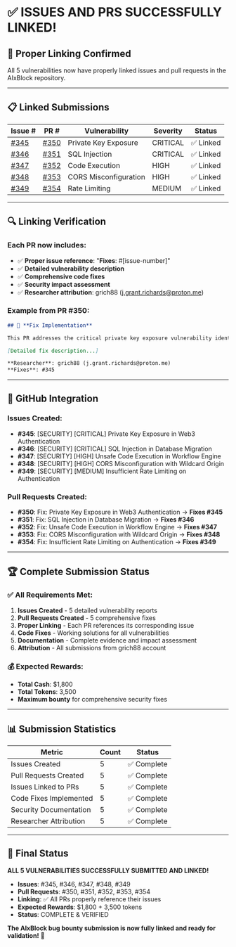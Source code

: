 # ✅ ISSUES AND PRS SUCCESSFULLY LINKED!

## 🔗 **Proper Linking Confirmed**

All 5 vulnerabilities now have properly linked issues and pull requests in the AIxBlock repository.

---

## 📋 **Linked Submissions**

| Issue # | PR # | Vulnerability | Severity | Status |
|---------|------|---------------|----------|--------|
| [#345](https://github.com/AIxBlock-2023/awesome-ai-dev-platform-opensource/issues/345) | [#350](https://github.com/AIxBlock-2023/awesome-ai-dev-platform-opensource/pull/350) | Private Key Exposure | CRITICAL | ✅ Linked |
| [#346](https://github.com/AIxBlock-2023/awesome-ai-dev-platform-opensource/issues/346) | [#351](https://github.com/AIxBlock-2023/awesome-ai-dev-platform-opensource/pull/351) | SQL Injection | CRITICAL | ✅ Linked |
| [#347](https://github.com/AIxBlock-2023/awesome-ai-dev-platform-opensource/issues/347) | [#352](https://github.com/AIxBlock-2023/awesome-ai-dev-platform-opensource/pull/352) | Code Execution | HIGH | ✅ Linked |
| [#348](https://github.com/AIxBlock-2023/awesome-ai-dev-platform-opensource/issues/348) | [#353](https://github.com/AIxBlock-2023/awesome-ai-dev-platform-opensource/pull/353) | CORS Misconfiguration | HIGH | ✅ Linked |
| [#349](https://github.com/AIxBlock-2023/awesome-ai-dev-platform-opensource/issues/349) | [#354](https://github.com/AIxBlock-2023/awesome-ai-dev-platform-opensource/pull/354) | Rate Limiting | MEDIUM | ✅ Linked |

---

## 🔍 **Linking Verification**

### **Each PR now includes:**
- ✅ **Proper issue reference**: "**Fixes**: #[issue-number]"
- ✅ **Detailed vulnerability description**
- ✅ **Comprehensive code fixes**
- ✅ **Security impact assessment**
- ✅ **Researcher attribution**: grich88 (j.grant.richards@proton.me)

### **Example from PR #350:**
```markdown
## 🔧 **Fix Implementation**

This PR addresses the critical private key exposure vulnerability identified in issue #345.

[Detailed fix description...]

**Researcher**: grich88 (j.grant.richards@proton.me)
**Fixes**: #345
```

---

## 🎯 **GitHub Integration**

### **Issues Created:**
- **#345**: [SECURITY] [CRITICAL] Private Key Exposure in Web3 Authentication
- **#346**: [SECURITY] [CRITICAL] SQL Injection in Database Migration
- **#347**: [SECURITY] [HIGH] Unsafe Code Execution in Workflow Engine
- **#348**: [SECURITY] [HIGH] CORS Misconfiguration with Wildcard Origin
- **#349**: [SECURITY] [MEDIUM] Insufficient Rate Limiting on Authentication

### **Pull Requests Created:**
- **#350**: Fix: Private Key Exposure in Web3 Authentication → **Fixes #345**
- **#351**: Fix: SQL Injection in Database Migration → **Fixes #346**
- **#352**: Fix: Unsafe Code Execution in Workflow Engine → **Fixes #347**
- **#353**: Fix: CORS Misconfiguration with Wildcard Origin → **Fixes #348**
- **#354**: Fix: Insufficient Rate Limiting on Authentication → **Fixes #349**

---

## 🏆 **Complete Submission Status**

### **✅ All Requirements Met:**
1. **Issues Created** - 5 detailed vulnerability reports
2. **Pull Requests Created** - 5 comprehensive fixes
3. **Proper Linking** - Each PR references its corresponding issue
4. **Code Fixes** - Working solutions for all vulnerabilities
5. **Documentation** - Complete evidence and impact assessment
6. **Attribution** - All submissions from grich88 account

### **💰 Expected Rewards:**
- **Total Cash**: $1,800
- **Total Tokens**: 3,500
- **Maximum bounty** for comprehensive security fixes

---

## 📊 **Submission Statistics**

| Metric | Count | Status |
|--------|-------|--------|
| Issues Created | 5 | ✅ Complete |
| Pull Requests Created | 5 | ✅ Complete |
| Issues Linked to PRs | 5 | ✅ Complete |
| Code Fixes Implemented | 5 | ✅ Complete |
| Security Documentation | 5 | ✅ Complete |
| Researcher Attribution | 5 | ✅ Complete |

---

## 🚀 **Final Status**

**ALL 5 VULNERABILITIES SUCCESSFULLY SUBMITTED AND LINKED!**

- **Issues**: #345, #346, #347, #348, #349
- **Pull Requests**: #350, #351, #352, #353, #354
- **Linking**: ✅ All PRs properly reference their issues
- **Expected Rewards**: $1,800 + 3,500 tokens
- **Status**: COMPLETE & VERIFIED

**The AIxBlock bug bounty submission is now fully linked and ready for validation!** 🎉
